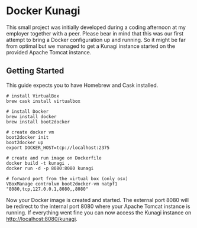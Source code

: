 Docker Kunagi
=============

This small project was initially developed during a coding afternoon at my employer together with a peer. Please bear in mind that this was our first attempt to bring a Docker configuration up and running. So it might be far from optimal but we managed to get a Kunagi instance started on the provided Apache Tomcat instance.

Getting Started
---------------

This guide expects you to have Homebrew and Cask installed.

    # install VirtualBox
    brew cask install virtualbox

    # install Docker
    brew install docker
    brew install boot2docker

    # create docker vm
    boot2docker init
    boot2docker up
    export DOCKER_HOST=tcp://localhost:2375

    # create and run image on Dockerfile
    docker build -t kunagi . 
    docker run -d -p 8080:8080 kunagi

    # forward port from the virtual box (only osx)
    VBoxManage controlvm boot2docker-vm natpf1 "8080,tcp,127.0.0.1,8080,,8080"

Now your Docker image is created and started. The external port 8080 will be redirect to the internal port 8080 where your Apache Tomcat instance is running. If everything went fine you can now access the Kunagi instance on [http://localhost:8080/kunagi]().
